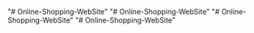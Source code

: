 "# Online-Shopping-WebSite" 
"# Online-Shopping-WebSite" 
"# Online-Shopping-WebSite" 
"# Online-Shopping-WebSite" 
